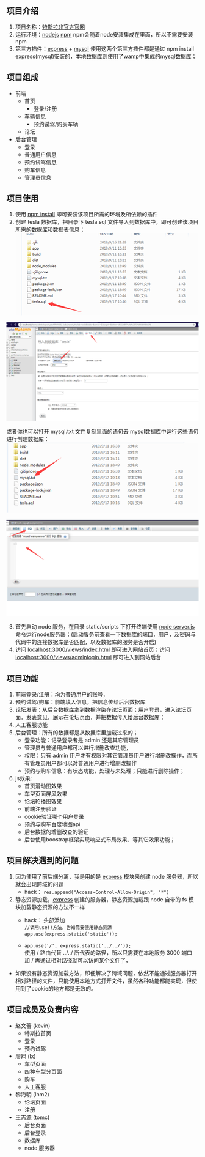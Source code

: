 
## 项目介绍

1. 项目名称：[特斯拉非官方官网](https://github.com/wangtomcat/Tesla.git)
2. 运行环境：[nodejs](http://nodejs.cn/)    [npm](https://www.npmjs.cn/) npm会随着node安装集成在里面，所以不需要安装npm
3. 第三方插件：[express](http://www.expressjs.com.cn/) + [mysql]() 使用这两个第三方插件都是通过 npm install express(mysql)安装的，本地数据库则使用了[wamp]()中集成的mysql数据库；

## 项目组成

+ 前端
    + 首页
        + 登录/注册
    + 车辆信息
        + 预约试驾/购买车辆
    + 论坛
+ 后台管理
    + 登录
    + 普通用户信息
    + 预约试驾信息
    + 购车信息
    + 管理员信息

## 项目使用

1. 使用 [npm install]() 即可安装该项目所需的环境及所依赖的插件
2. 创建 tesla 数据库，把目录下 tesla.sql 文件导入到数据库中，即可创建该项目所需的数据库和数据表信息；
![数据库文件](https://github.com/wangtomcat/IMG/raw/master/tesla/teslamysql.png)

![导入数据](https://github.com/wangtomcat/IMG/raw/master/tesla/mysql.png)

或者你也可以打开 mysql.txt 文件复制里面的语句去  mysql数据库中运行这些语句进行创建数据库：
![mysql.txt](https://github.com/wangtomcat/IMG/raw/master/tesla/mysqltxt.png)
 
![mysql语句](https://github.com/wangtomcat/IMG/raw/master/tesla/mysqlseach.png)

3. 首先启动 node 服务，在目录 static/scripts 下打开终端使用 [node server.js]() 命令运行node服务器；(启动服务前查看一下数据库的端口，用户，及密码与代码中的连接数据库是否匹配，以及数据库的服务是否开启)
4. 访问 [localhost:3000/views/index.html]() 即可进入网站首页；访问 [localhost:3000/views/adminlogin.html]() 即可进入到网站后台

## 项目功能

1. 前端登录/注册：均为普通用户的账号，
2. 预约试驾/购车：前端填入信息，把信息传给后台数据库
3. 论坛发表：从后台数据库拿到数据渲染在论坛页面；用户登录，进入论坛页面，发表意见，展示在论坛页面，并把数据传入给后台数据库；
4. 人工客服功能
5. 后台管理：所有的数据都是从数据库里加载过来的；
    + 登录功能：记录登录者是 admin 还是其它管理员
    + 管理员与普通用户都可以进行增删改查功能，
    + 权限：只有 admin 用户才有权限对其它管理员用户进行增删改操作，而所有管理员用户都可以对普通用户进行增删改操作
    + 预约与购车信息：有状态功能，处理与未处理；只能进行删除操作；
6. js效果:
    + 首页滑动图效果
    + 车型页面屏风效果
    + 论坛轮播图效果
    + 前端注册验证
    + cookie验证哪个用户登录
    + 预约与购车百度地图api
    + 后台数据的增删改查的验证
    + 后台使用boostrap框架实现响应式布局效果、等其它效果功能；

## 项目解决遇到的问题

1. 因为使用了前后端分离，我是用的是 [express](http://www.expressjs.com.cn/) 模块来创建 node 服务器，所以就会出现跨域的问题
    + hack： `res.append("Access-Control-Allow-Origin", "*")`
2. 静态资源加载，[express](http://www.expressjs.com.cn/) 创建的服务器，静态资源加载跟 node 自带的 fs 模块加载静态资源的方法不一样
    + hack： 头部添加   
    `//调用use()方法，告知需要使用静态资源 app.use(express.static('static'));`

    + `app.use('/', express.static('../../'));`   
    使用 / 路由代替 ../../ 所代表的路径，所以只需要在本地服务 3000 端口 加 / 再通过相对路径就可以访问某个文件了，
+ 如果没有静态资源加载方法，即便解决了跨域问题，依然不能通过服务器打开相对路径的文件，只能使用本地方式打开文件，虽然各种功能都能实现，但使用到了cookie的地方都是无效的。

## 项目成员及负责内容
+ 赵文蕾 (kevin)
    + 特斯拉首页
    + 登录
    + 预约试驾
+ 廖翔 (lx)
    + 车型页面
    + 四种车型分页面
    + 购车
    + 人工客服
+ 黎海明 (lhm2)
    + 论坛页面
    + 注册
+ 王志源 (tomc)
    + 后台页面
    + 后台登录
    + 数据库
    + node 服务器

